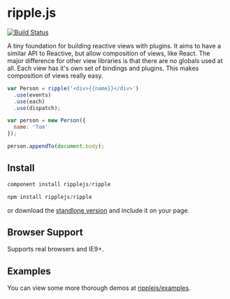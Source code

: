 # ripple.js

[![Build Status](https://travis-ci.org/ripplejs/ripple.png?branch=master)](https://travis-ci.org/ripplejs/ripple)

A tiny foundation for building reactive views with plugins. It aims to have a similar API to Reactive, but allow composition of views, like React.
The major difference for other view libraries is that there are no globals used at all. Each view has it's own set of bindings and plugins. This
makes composition of views really easy.

```js
var Person = ripple('<div>{{name}}</div>')
  .use(events)
  .use(each)
  .use(dispatch);

var person = new Person({
  name: 'Tom'
});

person.appendTo(document.body);
```

## Install

```js
component install ripplejs/ripple
```

```js
npm install ripplejs/ripple
```

or download the [standlone version](https://raw.githubusercontent.com/ripplejs/ripple/master/dist/ripple.min.js) and include it on your page.

## Browser Support

Supports real browsers and IE9+.

## Examples

You can view some more thorough demos at [ripplejs/examples](https://github.com/ripplejs/examples).